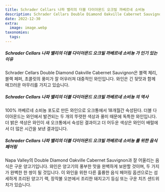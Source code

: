 ```yaml
---
title: Schrader Cellars 나파 밸리의 더블 다이아몬드 오크빌 까베르네 소비뇽
description: Schrader Cellars Double Diamond Oakville Cabernet Sauvignon은 벨벳 질감과 블랙베리, 블랙 체리, 삼나무의 풍미가 있는 풍부하고 어두운 와인입니다.
date: 2022-12-30
extra:
  image: image.webp
taxonomies:
  tags:
---
```


##### Schrader Cellars 나파 밸리의 더블 다이아몬드 오크빌 까베르네 소비뇽 가 인기 있는 이유

Schrader Cellars Double Diamond Oakville Cabernet Sauvignon은 블랙 체리, 블랙 페퍼, 초콜릿의 풍미가 잘 어우러져 대중적인 와인입니다. 와인은 긴 뒷맛과 함께 매끄러운 마무리를 가지고 있습니다.

##### Schrader Cellars 나파 밸리의 더블 다이아몬드 오크빌 까베르네 소비뇽 의 역사

100% 까베르네 소비뇽 포도로 만든 와인으로 오크통에서 18개월간 숙성된다. 더블 다이아몬드는 와인에서 발견되는 두 개의 뚜렷한 색상과 풍미 때문에 독특한 와인입니다. 더 밝은 색상은 와인이 새 오크통에서 숙성된 결과이고 더 어두운 색상은 와인이 배럴에서 더 많은 시간을 보낸 결과입니다.

##### Schrader Cellars 나파 밸리의 더블 다이아몬드 오크빌 까베르네 소비뇽 를 위한 음식 페어링

Napa Valley의 Double Diamond Oakville Cabernet Sauvignon과 잘 어울리는 음식은 구운 양고기입니다. 와인은 양고기의 풍부한 맛을 완벽하게 보완할 것이며, 두 가지가 완벽한 한 쌍이 될 것입니다. 이 와인을 위한 다른 훌륭한 음식 페어링 옵션으로는 섬세하게 조리된 양고기 랙, 장작불 오븐에서 조리한 돼지고기 등심 또는 구운 치즈 샌드위치가 있습니다.
